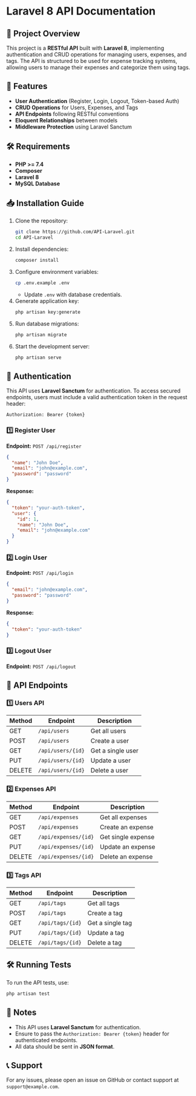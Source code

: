 # Laravel 8 API Documentation

## 📌 Project Overview
This project is a **RESTful API** built with **Laravel 8**, implementing authentication and CRUD operations for managing users, expenses, and tags. The API is structured to be used for expense tracking systems, allowing users to manage their expenses and categorize them using tags.

## 🚀 Features
- **User Authentication** (Register, Login, Logout, Token-based Auth)
- **CRUD Operations** for Users, Expenses, and Tags
- **API Endpoints** following RESTful conventions
- **Eloquent Relationships** between models
- **Middleware Protection** using Laravel Sanctum

## 🛠 Requirements
- **PHP >= 7.4**
- **Composer**
- **Laravel 8**
- **MySQL Database**

## 📥 Installation Guide
1. Clone the repository:
   ```sh
   git clone https://github.com/API-Laravel.git
   cd API-Laravel
   ```
2. Install dependencies:
   ```sh
   composer install
   ```
3. Configure environment variables:
   ```sh
   cp .env.example .env
   ```
   - Update `.env` with database credentials.
4. Generate application key:
   ```sh
   php artisan key:generate
   ```
5. Run database migrations:
   ```sh
   php artisan migrate
   ```
6. Start the development server:
   ```sh
   php artisan serve
   ```

## 🔑 Authentication
This API uses **Laravel Sanctum** for authentication. To access secured endpoints, users must include a valid authentication token in the request header:
```
Authorization: Bearer {token}
```
### **1️⃣ Register User**
**Endpoint:** `POST /api/register`
```json
{
  "name": "John Doe",
  "email": "john@example.com",
  "password": "password"
}
```
**Response:**
```json
{
  "token": "your-auth-token",
  "user": {
    "id": 1,
    "name": "John Doe",
    "email": "john@example.com"
  }
}
```
### **2️⃣ Login User**
**Endpoint:** `POST /api/login`
```json
{
  "email": "john@example.com",
  "password": "password"
}
```
**Response:**
```json
{
  "token": "your-auth-token"
}
```
### **3️⃣ Logout User**
**Endpoint:** `POST /api/logout`

## 📌 API Endpoints
### **1️⃣ Users API**
| Method | Endpoint         | Description         |
|--------|----------------|---------------------|
| GET    | `/api/users`    | Get all users      |
| POST   | `/api/users`    | Create a user      |
| GET    | `/api/users/{id}` | Get a single user |
| PUT    | `/api/users/{id}` | Update a user     |
| DELETE | `/api/users/{id}` | Delete a user     |

### **2️⃣ Expenses API**
| Method | Endpoint          | Description          |
|--------|------------------|----------------------|
| GET    | `/api/expenses`   | Get all expenses    |
| POST   | `/api/expenses`   | Create an expense   |
| GET    | `/api/expenses/{id}` | Get single expense |
| PUT    | `/api/expenses/{id}` | Update an expense  |
| DELETE | `/api/expenses/{id}` | Delete an expense  |

### **3️⃣ Tags API**
| Method | Endpoint       | Description        |
|--------|---------------|--------------------|
| GET    | `/api/tags`   | Get all tags      |
| POST   | `/api/tags`   | Create a tag      |
| GET    | `/api/tags/{id}` | Get a single tag |
| PUT    | `/api/tags/{id}` | Update a tag     |
| DELETE | `/api/tags/{id}` | Delete a tag     |

## 🛠 Running Tests
To run the API tests, use:
```sh
php artisan test
```

## 📌 Notes
- This API uses **Laravel Sanctum** for authentication.
- Ensure to pass the `Authorization: Bearer {token}` header for authenticated endpoints.
- All data should be sent in **JSON format**.

## 📞 Support
For any issues, please open an issue on GitHub or contact support at `support@example.com`.

